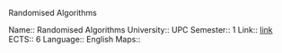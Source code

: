 Randomised Algorithms

Name:: Randomised Algorithms
University:: UPC
Semester:: 1
Link:: [link](https://www.fib.upc.edu/en/studies/masters/master-innovation-and-research-informatics/curriculum/syllabus/RA-MIRI)
ECTS:: 6
Language:: English
Maps:: 